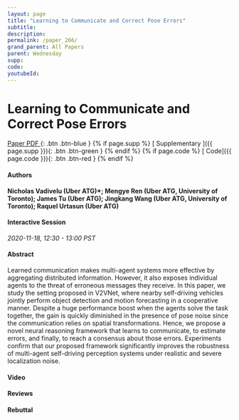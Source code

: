 ```yaml
---
layout: page
title: "Learning to Communicate and Correct Pose Errors"
subtitle: 
description:
permalink: /paper_266/
grand_parent: All Papers
parent: Wednesday
supp: 
code: 
youtubeId: 
---
```


# Learning to Communicate and Correct Pose Errors

[<i class="fa fa-file-text-o" aria-hidden="true"></i> Paper PDF ](https://drive.google.com/file/d/1CCtpzepy4UJcHWnRmOhLUrJs6mPu8YW4/view){: .btn .btn-blue } {% if page.supp %} [<i class="fa fa-file-text-o" aria-hidden="true"></i> Supplementary ]({{ page.supp }}){: .btn .btn-green } {% endif %} {% if page.code %} [<i class="fa fa-github" aria-hidden="true"></i> Code]({{ page.code }}){: .btn .btn-red }
{% endif %}

#### Authors
**Nicholas Vadivelu (Uber ATG)*; Mengye Ren (Uber ATG, University of Toronto); James Tu (Uber ATG); Jingkang Wang (Uber ATG, University of Toronto); Raquel Urtasun (Uber ATG)**

#### Interactive Session
*2020-11-18, 12:30 - 13:00 PST*

#### Abstract
Learned communication makes multi-agent systems more effective by aggregating distributed information. However, it also exposes individual agents to the threat of erroneous messages they receive. In this paper, we study the setting proposed in V2VNet, where nearby self-driving vehicles jointly perform object detection and motion forecasting in a cooperative manner. Despite a huge performance boost when the agents solve the task together, the gain is quickly diminished in the presence of pose noise since the communication relies on spatial transformations. Hence, we propose a novel neural reasoning framework that learns to communicate, to estimate errors, and finally, to reach a consensus about those errors. Experiments confirm that our proposed framework significantly improves the robustness of multi-agent self-driving perception systems under realistic and severe localization noise.

#### Video 

#### Reviews

#### Rebuttal
